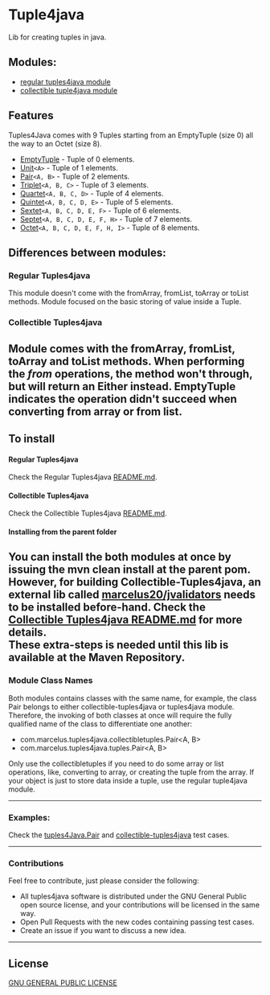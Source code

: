 # Tuple4java

Lib for creating tuples in java. 

## Modules: 

- [regular tuples4java module](tuples4java/README.md)
- [collectible tuple4java module](collectible-tuples4java/README.md)

## Features

Tuples4Java comes with 9 Tuples starting from an EmptyTuple (size 0) all the way to an Octet (size 8). 

- [EmptyTuple](tuples4java/src/main/java/com/marcelus/tuples4java/tuples/EmptyTuple.java) - Tuple of 0 elements.
- [Unit](tuples4java/src/main/java/com/marcelus/tuples4java/tuples/Unit.java)```<A>``` - Tuple of 1 elements.
- [Pair](tuples4java/src/main/java/com/marcelus/tuples4java/tuples/Pair.java)```<A, B>``` - Tuple of 2 elements.
- [Triplet](tuples4java/src/main/java/com/marcelus/tuples4java/tuples/Triplet.java)```<A, B, C>``` - Tuple of 3 elements.
- [Quartet](tuples4java/src/main/java/com/marcelus/tuples4java/tuples/Quartet.java)```<A, B, C, D>``` - Tuple of 4 elements.
- [Quintet](tuples4java/src/main/java/com/marcelus/tuples4java/tuples/Quintet.java)```<A, B, C, D, E>``` - Tuple of 5 elements.
- [Sextet](tuples4java/src/main/java/com/marcelus/tuples4java/tuples/Sextet.java)```<A, B, C, D, E, F>``` - Tuple of 6 elements.
- [Septet](tuples4java/src/main/java/com/marcelus/tuples4java/tuples/Septet.java)```<A, B, C, D, E, F, H>``` - Tuple of 7 elements.
- [Octet](tuples4java/src/main/java/com/marcelus/tuples4java/tuples/Octet.java)```<A, B, C, D, E, F, H, I>``` - Tuple of 8 elements.


## Differences between modules: 

### Regular Tuples4java

This module doesn't come with the fromArray, fromList, toArray or toList methods. 
Module focused on the basic storing of value inside a Tuple.

### Collectible Tuples4java

Module comes with the fromArray, fromList, toArray and toList methods. When performing the *from* operations, 
the method won't through, but will return an Either instead. EmptyTuple indicates
the operation didn't succeed when converting from array or from list. 
---

## To install

#### Regular Tuples4java

Check the Regular Tuples4java [README.md](tuples4java/README.md).

#### Collectible Tuples4java

Check the Collectible Tuples4java [README.md](collectible-tuples4java/README.md).

#### Installing from the parent folder

You can install the both modules at once by issuing the **mvn clean install** at the parent pom. However, for building Collectible-Tuples4java, an external lib called 
[marcelus20/jvalidators](https://github.com/marcelus20/jvalidators#readme) needs to be installed before-hand. Check the [Collectible Tuples4java README.md](collectible-tuples4java/README.md) for more details.  
These extra-steps is needed until this lib is available at the Maven Repository.
---

### Module Class Names

Both modules contains classes with the same name, for example, the class Pair belongs to either collectible-tuples4java
or tuples4java module. Therefore, the invoking of both classes at once will require the fully qualified name of the class
to differentiate one another: 
- com.marcelus.tuples4java.collectibletuples.Pair<A, B>
- com.marcelus.tuples4java.tuples.Pair<A, B>

Only use the collectibletuples if you need to do some array or list operations, like, converting to array, or creating
the tuple from the array. If your object is just to store data inside a tuple, use the regular tuple4java module. 

---

### Examples:

Check the [tuples4Java.Pair](tuples4java/src/test/java/com/marcelus/tuples4java/tuples) and 
[collectible-tuples4java](/home/foo/dev/tuples-for-Java/collectible-tuples4java/src/test/java) test cases.

---

### Contributions

Feel free to contribute, just please consider the following:
- All tuples4java software is distributed under the GNU General Public open source license, and your contributions will be licensed in the same way.
- Open Pull Requests with the new codes containing passing test cases.
- Create an issue if you want to discuss a new idea.

---

## License

[GNU GENERAL PUBLIC LICENSE](LICENSE)
